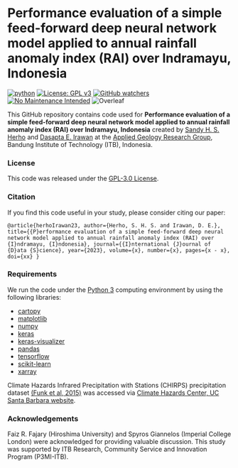 # Performance evaluation of a simple feed-forward deep neural network model applied to annual rainfall anomaly index (RAI) over Indramayu, Indonesia

[![python](https://img.shields.io/badge/python-★★★-lightgrey?labelColor=3776AB&logo=Python&style=for-the-badge&logoColor=white)](https://www.python.org/)
[![License: GPL v3](https://img.shields.io/badge/License-GPLv3-blue.svg)](https://www.gnu.org/licenses/gpl-3.0)
[![GitHub watchers](https://img.shields.io/github/watchers/Naereen/StrapDown.js.svg?style=social&label=Watch&maxAge=2592000)](https://github.com/sandyherho/IndraAnnDeepEval/watchers)
[![No Maintenance Intended](http://unmaintained.tech/badge.svg)](http://unmaintained.tech/)
![Overleaf](https://img.shields.io/badge/-Overleaf-47A141?logo=Overleaf&style=for-the-badge&logoColor=white)


This GitHub repository contains code used for **Performance evaluation of a simple feed-forward deep neural network model applied to annual rainfall anomaly index (RAI) over Indramayu, Indonesia** created by [Sandy H. S. Herho](https://scholar.google.com/citations?user=uYQgjxMAAAAJ&hl=id) and [Dasapta E. Irawan](https://scholar.google.com/citations?user=Myvc78MAAAAJ&hl=en) at the [Applied Geology Research Group](https://itb.ac.id/applied-geology-research-group), Bandung Institute of Technology (ITB), Indonesia.

### License
This code was released under the [GPL-3.0 License](https://github.com/sandyherho/IndraAnnDeepEval/blob/main/LICENSE.txt).

### Citation
If you find this code useful in your study, please  consider citing our paper:


`
@article{herhoIrawan23,
         author={Herho, S. H. S. and Irawan, D. E.},
         title={{P}erformance evaluation of a simple feed-forward deep neural network model applied to annual rainfall anomaly index (RAI) over {I}ndramayu, {I}ndonesia},
         journal={{I}nternational {J}ournal of {D}ata {S}cience},
         year={2023},
         volume={x},
         number={x},
         pages={x - x},
         doi={xx}
}
`

### Requirements

We run the code under the [Python 3](https://www.python.org/) computing environment by using the following libraries:

- [cartopy](https://scitools.org.uk/cartopy/docs/latest/)
- [matplotlib](https://matplotlib.org/)
- [numpy](https://numpy.org/)
- [keras](https://keras.io/)
- [keras-visualizer](https://github.com/mahyar-amiri/keras-visualizer)
- [pandas](https://pandas.pydata.org/)
- [tensorflow](https://www.tensorflow.org/)
- [scikit-learn](https://scikit-learn.org/)
- [xarray](https://docs.xarray.dev/en/)

Climate Hazards Infrared Precipitation with Stations (CHIRPS) precipitation dataset [(Funk et al, 2015)](https://www.nature.com/articles/sdata201566) was accessed via [Climate Hazards Center, UC Santa Barbara website](https://data.chc.ucsb.edu/products/CHIRPS-2.0/).

### Acknowledgements

Faiz R. Fajary (Hiroshima University) and Spyros Giannelos (Imperial College London) were acknowledged for providing valuable discussion. This study was supported by ITB Research, Community Service and Innovation Program (P3MI-ITB).
